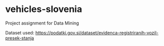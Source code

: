 # vehicles-slovenia
Project assignment for Data Mining

Dataset used: https://podatki.gov.si/dataset/evidenca-registriranih-vozil-presek-stanja


